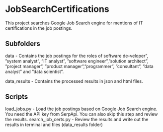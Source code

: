 # JobSearchCertifications

This project searches Google Job Search engine for mentions of IT certifications in the job postings.

## Subfolders
data - Contains the job postings for the roles of software de-veloper”, ”system analyst”, ”IT analyst”, ”software engineer”,”solution  architect”,  ”project  manager”,  ”product manager”,”programmer”,  ”consultant”,  ”data  analyst”  and  ”data  scientist”.

data_results - Contains the processed results in json and html files.

## Scripts
load_jobs.py - Load the job postings based on Google Job Search engine. You need the API key from SerpApi. You can also skip this step and review the results.
search_job_certs.py - Review the results and write out the results in terminal and files (data_results folder)

